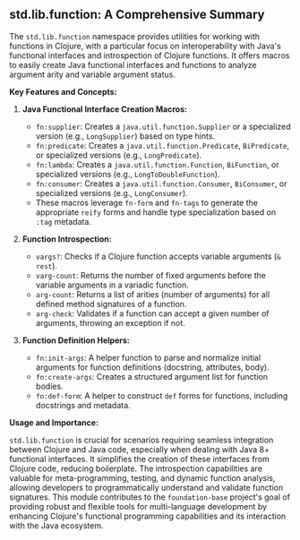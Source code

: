 ## std.lib.function: A Comprehensive Summary

The `std.lib.function` namespace provides utilities for working with functions in Clojure, with a particular focus on interoperability with Java's functional interfaces and introspection of Clojure functions. It offers macros to easily create Java functional interfaces and functions to analyze argument arity and variable argument status.

**Key Features and Concepts:**

1.  **Java Functional Interface Creation Macros:**
    *   `fn:supplier`: Creates a `java.util.function.Supplier` or a specialized version (e.g., `LongSupplier`) based on type hints.
    *   `fn:predicate`: Creates a `java.util.function.Predicate`, `BiPredicate`, or specialized versions (e.g., `LongPredicate`).
    *   `fn:lambda`: Creates a `java.util.function.Function`, `BiFunction`, or specialized versions (e.g., `LongToDoubleFunction`).
    *   `fn:consumer`: Creates a `java.util.function.Consumer`, `BiConsumer`, or specialized versions (e.g., `LongConsumer`).
    *   These macros leverage `fn-form` and `fn-tags` to generate the appropriate `reify` forms and handle type specialization based on `:tag` metadata.

2.  **Function Introspection:**
    *   `vargs?`: Checks if a Clojure function accepts variable arguments (`& rest`).
    *   `varg-count`: Returns the number of fixed arguments before the variable arguments in a variadic function.
    *   `arg-count`: Returns a list of arities (number of arguments) for all defined method signatures of a function.
    *   `arg-check`: Validates if a function can accept a given number of arguments, throwing an exception if not.

3.  **Function Definition Helpers:**
    *   `fn:init-args`: A helper function to parse and normalize initial arguments for function definitions (docstring, attributes, body).
    *   `fn:create-args`: Creates a structured argument list for function bodies.
    *   `fn:def-form`: A helper to construct `def` forms for functions, including docstrings and metadata.

**Usage and Importance:**

`std.lib.function` is crucial for scenarios requiring seamless integration between Clojure and Java code, especially when dealing with Java 8+ functional interfaces. It simplifies the creation of these interfaces from Clojure code, reducing boilerplate. The introspection capabilities are valuable for meta-programming, testing, and dynamic function analysis, allowing developers to programmatically understand and validate function signatures. This module contributes to the `foundation-base` project's goal of providing robust and flexible tools for multi-language development by enhancing Clojure's functional programming capabilities and its interaction with the Java ecosystem.
